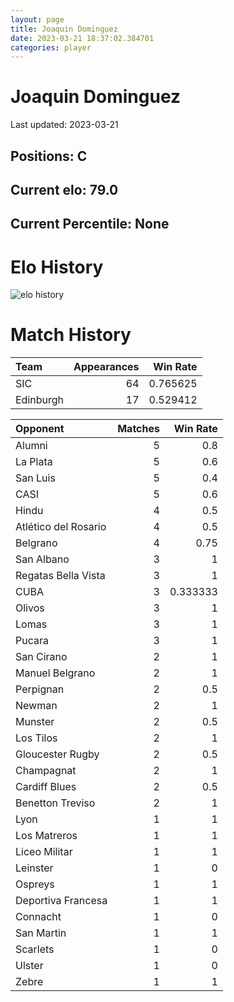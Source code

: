 ```yaml
---  
layout: page  
title: Joaquin Dominguez  
date: 2023-03-21 18:37:02.384701  
categories: player  
---
```

# Joaquin Dominguez


Last updated: 2023-03-21
## Positions: C

## Current elo: 79.0

## Current Percentile: None

# Elo History


![elo history](history_JoaquinDominguez.png)
# Match History


| Team      |   Appearances |   Win Rate |
|:----------|--------------:|-----------:|
| SIC       |            64 |   0.765625 |
| Edinburgh |            17 |   0.529412 |

| Opponent             |   Matches |   Win Rate |
|:---------------------|----------:|-----------:|
| Alumni               |         5 |   0.8      |
| La Plata             |         5 |   0.6      |
| San Luis             |         5 |   0.4      |
| CASI                 |         5 |   0.6      |
| Hindu                |         4 |   0.5      |
| Atlético del Rosario |         4 |   0.5      |
| Belgrano             |         4 |   0.75     |
| San Albano           |         3 |   1        |
| Regatas Bella Vista  |         3 |   1        |
| CUBA                 |         3 |   0.333333 |
| Olivos               |         3 |   1        |
| Lomas                |         3 |   1        |
| Pucara               |         3 |   1        |
| San Cirano           |         2 |   1        |
| Manuel Belgrano      |         2 |   1        |
| Perpignan            |         2 |   0.5      |
| Newman               |         2 |   1        |
| Munster              |         2 |   0.5      |
| Los Tilos            |         2 |   1        |
| Gloucester Rugby     |         2 |   0.5      |
| Champagnat           |         2 |   1        |
| Cardiff Blues        |         2 |   0.5      |
| Benetton Treviso     |         2 |   1        |
| Lyon                 |         1 |   1        |
| Los Matreros         |         1 |   1        |
| Liceo Militar        |         1 |   1        |
| Leinster             |         1 |   0        |
| Ospreys              |         1 |   1        |
| Deportiva Francesa   |         1 |   1        |
| Connacht             |         1 |   0        |
| San Martin           |         1 |   1        |
| Scarlets             |         1 |   0        |
| Ulster               |         1 |   0        |
| Zebre                |         1 |   1        |